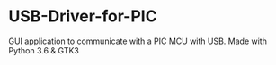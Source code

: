 # USB-Driver-for-PIC
GUI application to communicate with a PIC MCU with USB. Made with Python 3.6 &amp; GTK3
